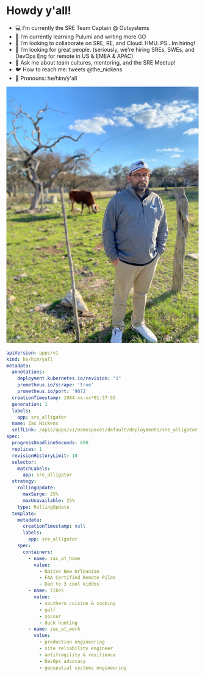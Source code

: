 # Howdy y'all! 

- :computer: I’m currently the SRE Team Captain @ Outsystems
- :school_satchel: I’m currently learning Pulumi and writing more GO
- :busts_in_silhouette: I’m looking to collaborate on SRE, RE, and Cloud. HMU. PS...Im hiring! 
- 🤔 I’m looking for great people. (seriously, we're hiring SREs, SWEs, and DevOps Eng for remote in US & EMEA & APAC)
- 💬 Ask me about team cultures, mentoring, and the SRE Meetup! 
- :bird: How to reach me: tweets @the_nickens
- :thought_balloon: Pronouns: he/him/y'all

![about zac](zac.jpeg)



```yaml
apiVersion: apps/v1
kind: he/him/yall
metadata:
  annotations:
    deployment.kubernetes.io/revision: "1"
    prometheus.io/scrape: 'true'
    prometheus.io/port: '9072'
  creationTimestamp: 1984-xx-xx*01:37:55
  generation: 1
  labels:
    app: sre_alligator
  name: Zac Nickens
  selfLink: /apis/apps/v1/namespaces/default/deployments/sre_alligator
spec:
  progressDeadlineSeconds: 600
  replicas: 1
  revisionHistoryLimit: 10
  selector:
    matchLabels:
      app: sre_alligator
  strategy:
    rollingUpdate:
      maxSurge: 25%
      maxUnavailable: 25%
    type: RollingUpdate
  template:
    metadata:
      creationTimestamp: null
      labels:
        app: sre_alligator
    spec:
      containers:
        - name: zac_at_home
          value: 
            - Native New Orleanian
            - FAA Certified Remote Pilot
            - Dad to 3 cool kiddos
        - name: likes
          value: 
            - southern cuisine & cooking
            - golf
            - soccer
            - duck hunting
        - name: zac_at_work
          value: 
            - production engineering
            - site reliability engineer
            - antifragility & resilience
            - DevOps advocacy
            - geospatial systems engineering
```



